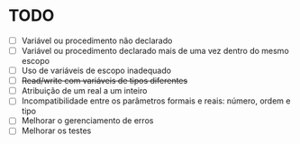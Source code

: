 # TODO

- [ ] Variável ou procedimento não declarado
- [ ] Variável ou procedimento declarado mais de uma vez dentro do mesmo escopo 
- [ ] Uso de variáveis de escopo inadequado
- [ ] ~~Read/write com variáveis de tipos diferentes~~
- [ ] Atribuição de um real a um inteiro
- [ ] Incompatibilidade entre os parâmetros formais e reais: número, ordem e tipo
- [ ] Melhorar o gerenciamento de erros
- [ ] Melhorar os testes
